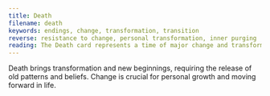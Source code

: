 ```yaml
---
title: Death
filename: death
keywords: endings, change, transformation, transition
reverse: resistance to change, personal transformation, inner purging
reading: The Death card represents a time of major change and transformation in your life. Endings are necessary to make way for new beginnings, and it's important to be open to the changes that are happening around you. You may be resisting change or struggling to let go of old patterns and beliefs, but it's important to remember that change is necessary for personal growth and progress. Ask yourself - what aspects of my life am I holding onto that no longer serve me? What changes am I afraid of making? What new opportunities might arise if I let go of the past and embrace the present? Remember, while change can be challenging, it can also be a time of great personal transformation and growth.
---
```


Death brings transformation and new beginnings, requiring the release of old patterns and beliefs. Change is crucial for personal growth and moving forward in life.
